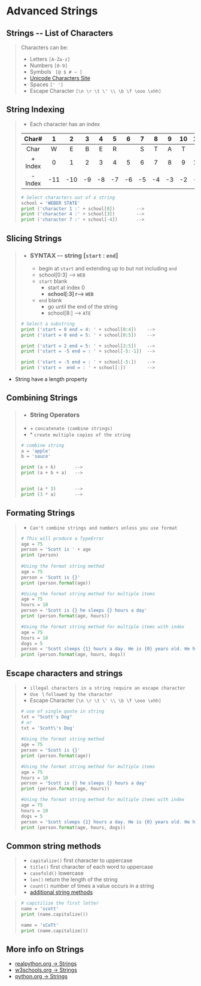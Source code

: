  # Advanced Strings
 ## Strings -- List of Characters

>Characters can be: 
>  - Letters  ` [A-Za-z] `
>  - Numbers  ` [0-9] ` 
>  - Symbols  ` [@ $ # ~ ]`
>  - [Unicode Characters Site](https://pythonforundergradengineers.com/unicode-characters-in-python.html)
>  - Spaces   `[' ']`
>  - Escape Character `[\n \r \t \' \\ \b \f \ooo \xhh]`

 ## String Indexing
>- Each character has an index
>
>|Char#  |1  |2  |3  |4  |5  |6  |7  |8  |9  |10 |11|
>|:-:    |:-:|:-:|:-:|:-:|:-:|:-:|:-:|:-:|:-:|:-:|:-:|
>|Char   |W  |E  |B  |E  |R  |   |S  |T  |A  |T  |E  |
>|+ Index|0  |1  |2  |3  |4  |5  |6  |7  |8  |9  |10 |
>|- Index|-11|-10|-9 |-8 |-7 |-6 |-5 |-4 |-3 |-2 |-1 |
>
>```python
># Select characters out of a string
>school = 'WEBER STATE'
>print ('character 1 :' + school[0])        -->
>print ('character 4 :' + school[3])        -->
>print ('character 7 :' + school[-4])       -->
>```
>
## Slicing Strings

>- ### SYNTAX -- string [`start` : `end`]
>	- begin at `start` and extending up to but not including `end`
>	- school[0:3] --> `WEB`	
>	- `start` blank
>		- start at index 0
>		- **school[:3] r--> `WEB`**
>	- `end` blank
>		- go until the end of the string
>		- school[8:] --> `ATE` 
>```python
># Select a substring
>print ('start = 0 end = 4: ' + school[0:4])    --> 
>print ('start = 0 end = 5: ' + school[0:5])    -->
>```
>```python
>print ('start = 2 end = 5: ' + school[2:5])    -->
>print ('start = -5 end = : ' + school[-5:-1])  -->
>```
>```python
>print ('start = -5 end = : ' + school[-5:])    -->
>print ('start =  end = : ' + school[:])        -->
>```

- String have a length property

## Combining Strings

>- ### String Operators
>  - \+  `concatenate (combine strings)` 
>  - \*  `create multiple copies of the string`
>```python
># combine string
> a = 'apple'
> b = 'sauce'
>
> print (a + b)       -->
> print (a + b + a)   -->
>
>
> print (a * 3)       -->
> print (3 * a)       -->
>
>


## Formating Strings
>  - `Can't combine strings and numbers unless you use format`
>```python
># This will produce a TypeError
> age = 75
> person = 'Scott is ' + age
> print (person)
>   
> #Using the format string method
> age = 75
> person = 'Scott is {}'
> print (person.format(age))
> 
> #Using the format string method for multiple items
> age = 75
> hours = 10
> person = 'Scott is {} he sleeps {} hours a day'
> print (person.format(age, hours))
>
> #Using the format string method for multiple items with index
> age = 75
> hours = 10
> dogs = 5
> person = 'Scott sleeps {1} hours a day. He is {0} years old. He has {2} dogs'
> print (person.format(age, hours, dogs))

## Escape characters and strings
>  - `illegal characters in a string require an escape character`
>  - `Use ` \ ` followed by the character `
>  - Escape Character `[\n \r \t \' \\ \b \f \ooo \xhh]`
>```python
># use of single quote in string
> txt = "Scott's Dog"
> # or
> txt = 'Scott\'s Dog'
>   
> #Using the format string method
> age = 75
> person = 'Scott is {}'
> print (person.format(age))
> 
> #Using the format string method for multiple items
> age = 75
> hours = 10
> person = 'Scott is {} he sleeps {} hours a day'
> print (person.format(age, hours))
>
> #Using the format string method for multiple items with index
> age = 75
> hours = 10
> dogs = 5
> person = 'Scott sleeps {1} hours a day. He is {0} years old. He has {2} dogs'
> print (person.format(age, hours, dogs))

## Common string methods
>  - `capitalize()` first character to uppercase
>  - `title()` first character of each word to uppercase
>  - `casefold()` lowercase
>  - `len()` return the length of the string
>  - `count()` number of times a value occurs in a string
>  - [additional string methods](https://realpython.com/python-strings/#built-in-string-methods)

>```python
># capitilize the first letter
> name = 'scott'
> print (name.capitalize())
> 
> name = 'sCoTt'
> print (name.capitalize())




## More info on Strings
- [realpython.org -> Strings](https://realpython.com/python-strings/)
- [w3schools.org -> Strings](https://www.w3schools.com/python/python_strings.asp)
- [python.org  -> Strings](https://docs.python.org/3/tutorial/introduction.html#strings)
